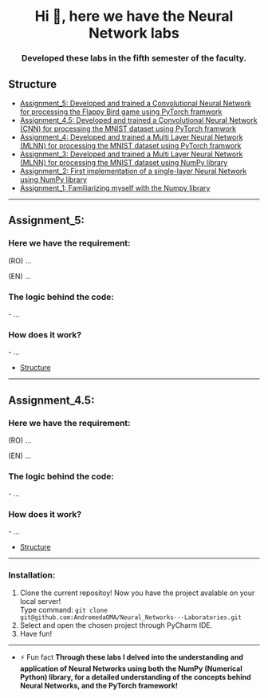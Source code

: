 <h1 align="center">Hi 👋, here we have the Neural Network labs</h1>
<h3 align="center">Developed these labs in the fifth semester of the faculty.</h3>


## Structure
* [Assignment_5: Developed and trained a Convolutional Neural Network for processing the Flappy Bird game using PyTorch framwork](#assignment_5)
* [Assignment_4.5: Developed and trained a Convolutional Neural Network (CNN) for processing the MNIST dataset using PyTorch framwork](#assignment_4.5)
* [Assignment_4: Developed and trained a Multi Layer Neural Network (MLNN) for processing the MNIST dataset using PyTorch framwork](#assignment_4)
* [Assignment_3: Developed and trained a Multi Layer Neural Network (MLNN) for processing the MNIST dataset using NumPy library](#assignment_3)
* [Assignment_2: First implementation of a single-layer Neural Network using NumPy library](#assignment_2)
* [Assignment_1: Familiarizing myself with the Numpy library](#assignment_1)

--------------------------------------------------------------------------------
## Assignment_5:
<h3 align="left">Here we have the requirement:</h3>
(RO) ...

(EN) ...

<h3 align="left">The logic behind the code:</h3>
  - ...

<h3 align="left">How does it work?</h3>
  - ...

* [Structure](#structure)

---

## Assignment_4.5:
<h3 align="left">Here we have the requirement:</h3>
(RO) ...

(EN) ...

<h3 align="left">The logic behind the code:</h3>
  - ...

<h3 align="left">How does it work?</h3>
  - ...

* [Structure](#structure)

---

<h3 align="left">Installation:</h3>

1. Clone the current repositoy! Now you have the project avalable on your local server!</br>
 Type command: ```git clone git@github.com:AndromedaOMA/Neural_Networks---Laboratories.git```
2. Select and open the chosen project through PyCharm IDE.
3. Have fun!
    
---

- ⚡ Fun fact **Through these labs I delved into the understanding and application of Neural Networks using both the NumPy (Numerical Python) library, for a detailed understanding of the concepts behind Neural Networks, and the PyTorch framework!**
